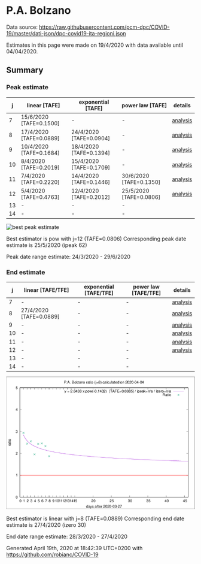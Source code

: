 # P.A. Bolzano


Data source: https://raw.githubusercontent.com/pcm-dpc/COVID-19/master/dati-json/dpc-covid19-ita-regioni.json

Estimates in this page were made on 19/4/2020 with data available until 04/04/2020.


## Summary 

### Peak estimate 
|j|linear [TAFE]|exponential [TAFE]|power law [TAFE]|details|
|---|----|-----------|---------|-------|
|7|15/6/2020 [TAFE=0.1500]|-|-|[analysis](COVID-19_p.a._bolzano_j7_2020-04-04.md)|
|8|17/4/2020 [TAFE=0.0889]|24/4/2020 [TAFE=0.0904]|-|[analysis](COVID-19_p.a._bolzano_j8_2020-04-04.md)|
|9|10/4/2020 [TAFE=0.1684]|18/4/2020 [TAFE=0.1394]|-|[analysis](COVID-19_p.a._bolzano_j9_2020-04-04.md)|
|10|8/4/2020 [TAFE=0.2019]|15/4/2020 [TAFE=0.1709]|-|[analysis](COVID-19_p.a._bolzano_j10_2020-04-04.md)|
|11|7/4/2020 [TAFE=0.2220]|14/4/2020 [TAFE=0.1446]|30/6/2020 [TAFE=0.1350]|[analysis](COVID-19_p.a._bolzano_j11_2020-04-04.md)|
|12|5/4/2020 [TAFE=0.4763]|12/4/2020 [TAFE=0.2012]|25/5/2020 [TAFE=0.0806]|[analysis](COVID-19_p.a._bolzano_j12_2020-04-04.md)|
|13|-|-|-||
|14|-|-|-||

![best peak estimate](COVID-19_p.a._bolzano_j12_2020-04-04.png)

Best estimator is pow with j=12 (TAFE=0.0806)
Corresponding peak date estimate is 25/5/2020 (ipeak 62)


Peak date range estimate: 24/3/2020 - 29/6/2020

### End estimate 
|j|linear [TAFE/TFE]|exponential [TAFE/TFE]|power law [TAFE/TFE]|details|
|---|----|-----------|---------|-------|
|7|-|-|-|[analysis](COVID-19_p.a._bolzano_j7_2020-04-04.md)|
|8|27/4/2020 [TAFE=0.0889]|-|-|[analysis](COVID-19_p.a._bolzano_j8_2020-04-04.md)|
|9|-|-|-|[analysis](COVID-19_p.a._bolzano_j9_2020-04-04.md)|
|10|-|-|-|[analysis](COVID-19_p.a._bolzano_j10_2020-04-04.md)|
|11|-|-|-|[analysis](COVID-19_p.a._bolzano_j11_2020-04-04.md)|
|12|-|-|-|[analysis](COVID-19_p.a._bolzano_j12_2020-04-04.md)|
|13|-|-|-||
|14|-|-|-||

![best zero estimate](COVID-19_p.a._bolzano_j8_2020-04-04.png)

Best estimator is linear with j=8 (TAFE=0.0889)
Corresponding end date estimate is 27/4/2020 (izero 30)


End date range estimate: 28/3/2020 - 27/4/2020

Generated April 19th, 2020 at 18:42:39 UTC+0200 with https://github.com/robianc/COVID-19
